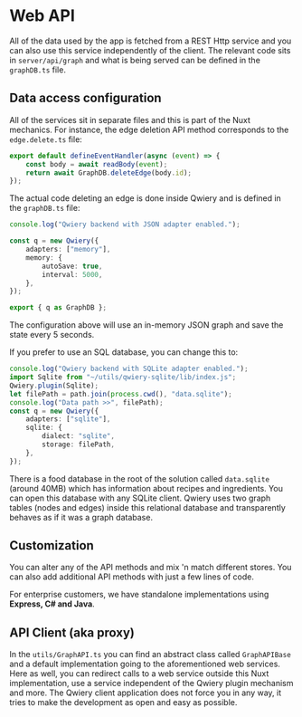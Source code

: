 # Web API

All of the data used by the app is fetched from a REST Http service and you can also use this service independently of the client. The relevant code sits in `server/api/graph` and what is being served can be defined in the `graphDB.ts` file.

## Data access configuration

All of the services sit in separate files and this is part of the Nuxt mechanics. For instance, the edge deletion API method corresponds to the `edge.delete.ts` file:

```typescript
export default defineEventHandler(async (event) => {
    const body = await readBody(event);
    return await GraphDB.deleteEdge(body.id);
});
```
The actual code deleting an edge is done inside Qwiery and is defined in the `graphDB.ts` file:

```typescript
console.log("Qwiery backend with JSON adapter enabled.");

const q = new Qwiery({
    adapters: ["memory"],
    memory: {
        autoSave: true,
        interval: 5000,
    },
});

export { q as GraphDB };
```
The configuration above will use an in-memory JSON graph and save the state every 5 seconds.

If you prefer to use an SQL database, you can change this to:

```typescript
console.log("Qwiery backend with SQLite adapter enabled.");
import Sqlite from "~/utils/qwiery-sqlite/lib/index.js";
Qwiery.plugin(Sqlite);
let filePath = path.join(process.cwd(), "data.sqlite");
console.log("Data path >>", filePath);
const q = new Qwiery({
	adapters: ["sqlite"],
	sqlite: {
		dialect: "sqlite",
		storage: filePath,
	},
});
```
There is a food database in the root of the solution called `data.sqlite` (around 40MB) which has information about recipes and ingredients. You can open this database with any SQLite client.
Qwiery uses two graph tables (nodes and edges) inside this relational database and transparently behaves as if it was a graph database.

## Customization

You can alter any of the API methods and mix 'n match different stores. You can also add additional API methods with just a few lines of code. 

For enterprise customers, we have standalone implementations using **Express, C# and Java**.

## API Client (aka proxy)

In the `utils/GraphAPI.ts` you can find an abstract class called `GraphAPIBase` and a default implementation going to the aforementioned web services.
Here as well, you can redirect calls to a web service outside this Nuxt implementation, use a service independent of the Qwiery plugin mechanism and more.
The Qwiery client application does not force you in any way, it tries to make the development as open and easy as possible.
